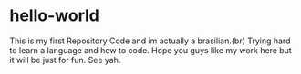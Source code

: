 # hello-world

This is my first Repository Code and im actually a brasilian.(br)
Trying hard to learn a language and how to code.
Hope you guys like my work here but it will be just for fun.
See yah.
